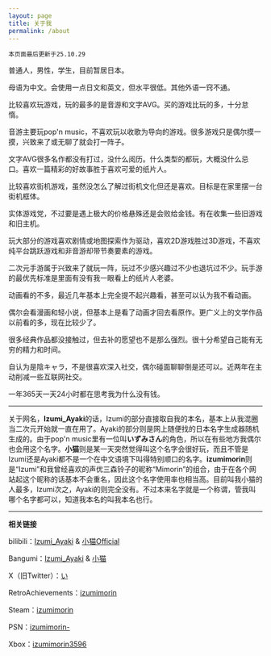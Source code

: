 ```yaml
---
layout: page
title: 关于我
permalink: /about
---
```


`本页面最后更新于25.10.29`

普通人，男性，学生，目前暂居日本。

母语为中文。会使用一点日文和英文，但水平很低。其他外语一窍不通。

比较喜欢玩游戏，玩的最多的是音游和文字AVG。买的游戏比玩的多，十分怠惰。

音游主要玩pop'n music，不喜欢玩以收歌为导向的游戏。很多游戏只是偶尔摸一摸，兴致来了或无聊了就会打一阵子。

文字AVG很多名作都没有打过，没什么阅历。什么类型的都玩，大概没什么忌口。喜欢一篇精彩的好故事胜于喜欢可爱的纸片人。

比较喜欢街机游戏，虽然没怎么了解过街机文化但还是喜欢。目标是在家里摆一台街机框体。

实体游戏党，不过要是遇上极大的价格悬殊还是会败给金钱。有在收集一些旧游戏和旧主机。

玩大部分的游戏喜欢剧情或地图探索作为驱动，喜欢2D游戏胜过3D游戏，不喜欢纯平台跳跃游戏和非音游却带节奏要素的游戏。

二次元手游属于兴致来了就玩一阵，玩过不少感兴趣过不少也退坑过不少。玩手游的最优先标准是里面有没有我一眼看上的纸片人老婆。

动画看的不多，最近几年基本上完全提不起兴趣看，甚至可以认为我不看动画。

偶尔会看漫画和轻小说，但基本上是看了动画才回去看原作。更广义上的文学作品以前看的多，现在比较少了。

很多经典作品都没接触过，但去补的愿望也不是那么强烈。很十分希望自己能有无穷的精力和时间。

自认为是陰キャラ，不是很喜欢深入社交，偶尔碰面聊聊倒是还可以。近两年在主动削减一些互联网社交。

一年365天一天24小时都在思考我为什么没有钱。 

---

关于网名，**Izumi_Ayaki**的话，Izumi的部分直接取自我的本名，基本上从我混圈当二次元开始就一直在用了。Ayaki的部分则是网上随便找的日本名字生成器随机生成的。由于pop'n music里有一位叫**いずみさん**的角色，所以在有些地方我偶尔也会用这个名字。**小猫**则是某一天突然觉得叫这个名字会很好玩，而且不管是Izumi还是Ayaki都不是一个在中文语境下叫得特别顺口的名字。**izumimorin**则是“Izumi”和我曾经喜欢的声优三森铃子的昵称“Mimorin”的组合，由于在各个网站起这个昵称的话基本不会重名，因此这个名字使用率也相当高。目前叫我小猫的人最多，Izumi次之，Ayaki的则完全没有。不过本来名字就是一个称谓，管我叫哪个名字都可以，知道我本名的叫我本名也行。

---

**相关链接**

bilibili：[Izumi_Ayaki](https://space.bilibili.com/22617205) & [小猫Official](https://space.bilibili.com/613745004)

Bangumi：[Izumi_Ayaki](https://bangumi.tv/user/izumimorin) & [小猫](https://bangumi.tv/user/izumimorin0) 

X（旧Twitter）：[い](https://x.com/_iill_illi_iil_)

RetroAchievements：[izumimorin](https://retroachievements.org/user/izumimorin)

Steam：[izumimorin](https://steamcommunity.com/id/izumimorin/)

PSN：[izumimorin-](https://psnine.com/psnid/izumimorin-)

Xbox：[izumimorin3596](https://www.xbox.com/ja-JP/play/user/izumimorin3596)
